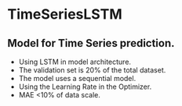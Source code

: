 # TimeSeriesLSTM

## Model for Time Series prediction.

- Using LSTM in model architecture.
- The validation set is 20% of the total dataset.
- The model uses a sequential model.
- Using the Learning Rate in the Optimizer.
- MAE <10% of data scale.
